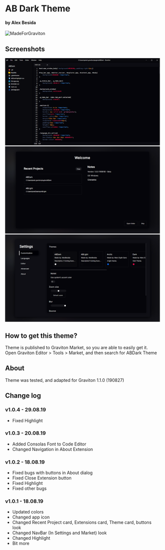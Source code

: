 # AB Dark Theme
#### by Alex Besida
![MadeForGraviton](https://raw.githubusercontent.com/Graviton-Code-Editor/website/master/src/badges/made_for_graviton.svg?sanitize=true)

## Screenshots
![FirstScreenshot](https://raw.githubusercontent.com/AlexBesida/ABDark/master/ReadMe/SS1.png)
![SecondScreenshot](https://raw.githubusercontent.com/AlexBesida/ABDark/master/ReadMe/SS2.png)
![ThirdScreenshot](https://raw.githubusercontent.com/AlexBesida/ABDark/master/ReadMe/SS3.png)

## How to get this theme?
Theme is published to Graviton Market, so you are able to easily get it.
Open Graviton Editor > Tools > Market, and then search for ABDark Theme

## About
Theme was tested, and adapted for Graviton 1.1.0 (190827)

## Change log
### v1.0.4 - 29.08.19
- Fixed Highlight

### v1.0.3 - 20.08.19
- Added Consolas Font to Code Editor
- Changed Navigation in About Extension 

### v1.0.2 - 18.08.19
- Fixed bugs with buttons in About dialog
- Fixed Close Extension button
- Fixed Highlight
- Fixed other bugs

### v1.0.1 - 18.08.19
- Updated colors
- Changed app icon
- Changed Recent Project card, Extensions card, Theme card, buttons look
- Changed NavBar (In Settings and Market) look
- Changed Highlight
- Bit more




